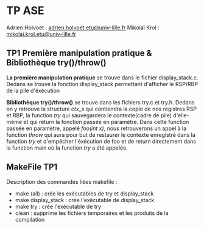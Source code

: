 # TP ASE

Adrien Holvoet : adrien.holvoet.etu@univ-lille.fr
Mikolaï Krol : mikolai.krol.etu@univ-lille.fr

## TP1 Première manipulation pratique & Bibliothèque try()/throw()
**La première manipulation pratique** se trouve dans le fichier display_stack.c. Dedans se trouve la fonction display_stack permettant d'afficher le RSP/RBP de la pile d'éxécution  
 
**Bibliothèque try()/throw()** se trouve dans les fichiers try.c et try.h. 
Dedans on y retrouve la structure *ctx_s* qui contiendra la copie de nos registres RSP et RBP, la function *try* qui sauvegardera le contexte(cadre de pile) d'elle-même et qui return la fonction passée en paramètre. Dans cette function passée en paramètre, appelé *foo(int x)*, nous retrouverons un appel à la function *throw* qui aura pour but de restaurer le contexte enregistré dans la function *try* et d'empêcher l'éxécution de foo et de  return directement dans la function main où la function *try* a été appelée.

## MakeFile TP1 

Description des commandes liées makefile :  
- make (all) : crée les exécutables de try et display_stack  
- make display_stack : crée l'exécutable de display_stack   
- make try : crée l'exécutable de try   
- clean : supprime les fichiers temporaires et les produits de la compilation 


